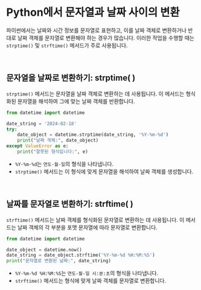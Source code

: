 # Python에서 문자열과 날짜 사이의 변환

파이썬에서는 날짜와 시간 정보를 문자열로 표현하고, 이를 날짜 객체로 변환하거나 반대로 날짜 객체를 문자열로 변환해야 하는 경우가 많습니다. 이러한 작업을 수행할 때는 `strptime()` 및 `strftime()` 메서드가 주로 사용됩니다.

&nbsp;

## 문자열을 날짜로 변환하기: strptime( )

`strptime()` 메서드는 문자열을 날짜 객체로 변환하는 데 사용됩니다. 이 메서드는 형식화된 문자열을 해석하여 그에 맞는 날짜 객체를 반환합니다.

```python
from datetime import datetime

date_string = '2024-02-18'
try:
    date_object = datetime.strptime(date_string, '%Y-%m-%d')
    print("날짜 객체:", date_object)
except ValueError as e:
    print("잘못된 형식입니다:", e)
```

- `%Y-%m-%d`는 `연도-월-일`의 형식을 나타냅니다.
- `strptime()` 메서드는 이 형식에 맞게 문자열을 해석하여 날짜 객체를 생성합니다.

&nbsp;

## 날짜를 문자열로 변환하기: strftime( )

`strftime()` 메서드는 날짜 객체를 형식화된 문자열로 변환하는 데 사용됩니다. 이 메서드는 날짜 객체의 각 부분을 포맷 문자열에 따라 문자열로 변환합니다.

```python
from datetime import datetime

date_object = datetime.now()
date_string = date_object.strftime('%Y-%m-%d %H:%M:%S')
print("문자열로 변환된 날짜:", date_string)
```

- `%Y-%m-%d %H:%M:%S`는 `연도-월-일 시:분:초`의 형식을 나타냅니다.
- `strftime()` 메서드는 형식에 맞게 날짜 객체를 문자열로 변환합니다.
